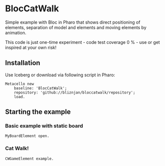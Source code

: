 # BlocCatWalk
Simple example with Bloc in Pharo that shows direct positioning of elements, separation of model and elements and moving elements by animation.

This code is just one-time experiment - code test coverage 0 % - use or get inspired at your own risk!

## Installation
Use Iceberg or download via following script in Pharo:

```
Metacello new
    baseline: 'BlocCatWalk';
    repository: 'github://bliznjan/bloccatwalk/repository';
    load.
```
## Starting the example

### Basic example with static board

```
MyBoardElement open.
```
### Cat Walk!

```
CWGameElement example.
```
